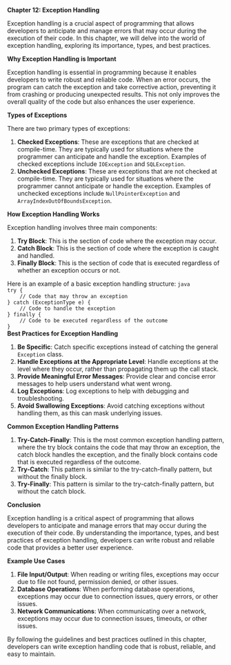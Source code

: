 <p><strong>Chapter 12: Exception Handling</strong></p>

<p>Exception handling is a crucial aspect of programming that allows developers to anticipate and manage errors that may occur during the execution of their code. In this chapter, we will delve into the world of exception handling, exploring its importance, types, and best practices.</p>

<p><strong>Why Exception Handling is Important</strong></p>

<p>Exception handling is essential in programming because it enables developers to write robust and reliable code. When an error occurs, the program can catch the exception and take corrective action, preventing it from crashing or producing unexpected results. This not only improves the overall quality of the code but also enhances the user experience.</p>

<p><strong>Types of Exceptions</strong></p>

<p>There are two primary types of exceptions:</p>

<ol>
<li><strong>Checked Exceptions</strong>: These are exceptions that are checked at compile-time. They are typically used for situations where the programmer can anticipate and handle the exception. Examples of checked exceptions include <code>IOException</code> and <code>SQLException</code>.</li>
<li><strong>Unchecked Exceptions</strong>: These are exceptions that are not checked at compile-time. They are typically used for situations where the programmer cannot anticipate or handle the exception. Examples of unchecked exceptions include <code>NullPointerException</code> and <code>ArrayIndexOutOfBoundsException</code>.</li>
</ol>

<p><strong>How Exception Handling Works</strong></p>

<p>Exception handling involves three main components:</p>

<ol>
<li><strong>Try Block</strong>: This is the section of code where the exception may occur.</li>
<li><strong>Catch Block</strong>: This is the section of code where the exception is caught and handled.</li>
<li><strong>Finally Block</strong>: This is the section of code that is executed regardless of whether an exception occurs or not.</li>
</ol>

<p>Here is an example of a basic exception handling structure:
<code>java
try {
    // Code that may throw an exception
} catch (ExceptionType e) {
    // Code to handle the exception
} finally {
    // Code to be executed regardless of the outcome
}
</code>
<strong>Best Practices for Exception Handling</strong></p>

<ol>
<li><strong>Be Specific</strong>: Catch specific exceptions instead of catching the general <code>Exception</code> class.</li>
<li><strong>Handle Exceptions at the Appropriate Level</strong>: Handle exceptions at the level where they occur, rather than propagating them up the call stack.</li>
<li><strong>Provide Meaningful Error Messages</strong>: Provide clear and concise error messages to help users understand what went wrong.</li>
<li><strong>Log Exceptions</strong>: Log exceptions to help with debugging and troubleshooting.</li>
<li><strong>Avoid Swallowing Exceptions</strong>: Avoid catching exceptions without handling them, as this can mask underlying issues.</li>
</ol>

<p><strong>Common Exception Handling Patterns</strong></p>

<ol>
<li><strong>Try-Catch-Finally</strong>: This is the most common exception handling pattern, where the try block contains the code that may throw an exception, the catch block handles the exception, and the finally block contains code that is executed regardless of the outcome.</li>
<li><strong>Try-Catch</strong>: This pattern is similar to the try-catch-finally pattern, but without the finally block.</li>
<li><strong>Try-Finally</strong>: This pattern is similar to the try-catch-finally pattern, but without the catch block.</li>
</ol>

<p><strong>Conclusion</strong></p>

<p>Exception handling is a critical aspect of programming that allows developers to anticipate and manage errors that may occur during the execution of their code. By understanding the importance, types, and best practices of exception handling, developers can write robust and reliable code that provides a better user experience.</p>

<p><strong>Example Use Cases</strong></p>

<ol>
<li><strong>File Input/Output</strong>: When reading or writing files, exceptions may occur due to file not found, permission denied, or other issues.</li>
<li><strong>Database Operations</strong>: When performing database operations, exceptions may occur due to connection issues, query errors, or other issues.</li>
<li><strong>Network Communications</strong>: When communicating over a network, exceptions may occur due to connection issues, timeouts, or other issues.</li>
</ol>

<p>By following the guidelines and best practices outlined in this chapter, developers can write exception handling code that is robust, reliable, and easy to maintain.</p>
